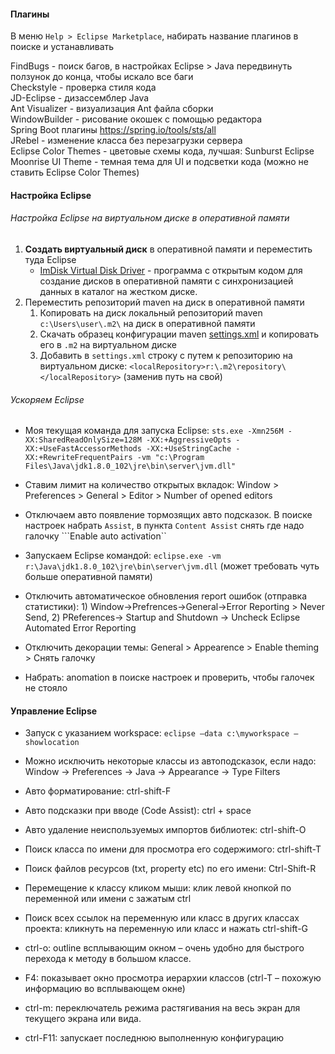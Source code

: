 #### Плагины

В меню ```Help > Eclipse Marketplace```, набирать название плагинов в поиске и устанавливать

FindBugs - поиск багов, в настройках Eclipse > Java передвинуть ползунок до конца, чтобы искало все баги  
Checkstyle - проверка стиля кода  
JD-Eclipse - дизассемблер Java  
Ant Visualizer - визуализация Ant файла сборки  
WindowBuilder - рисование окошек с помощью редактора  
Spring Boot плагины https://spring.io/tools/sts/all  
JRebel - изменение класса без перезагрузки сервера  
Eclipse Color Themes - цветовые схемы кода, лучшая: Sunburst
Eclipse Moonrise UI Theme - темная тема для UI и подсветки кода (можно не ставить Eclipse Color Themes)

#### Настройка Eclipse

###### Настройка Eclipse на виртуальном диске в оперативной памяти

1. **Создать виртуальный диск** в оперативной памяти и переместить туда Eclipse
	* [ImDisk Virtual Disk Driver](http://www.ltr-data.se/opencode.html/) - программа с открытым кодом для создание дисков в оперативной памяти с синхронизацией данных в каталог на жестком диске.
2. Переместить репозиторий maven на диск в оперативной памяти
	1. Копировать на диск локальный репозиторий maven ```c:\Users\user\.m2\``` на диск в оперативной памяти
	2. Скачать образец конфигурации maven [settings.xml](https://github.com/apache/maven/blob/master/apache-maven/src/conf/settings.xml) и копировать его в ```.m2``` на виртуальном диске
	3. Добавить в ```settings.xml``` строку с путем к репозиторию на виртуальном диске: ```<localRepository>r:\.m2\repository\</localRepository>``` (заменив путь на свой)
	
###### Ускоряем Eclipse

* Моя текущая команда для запуска Eclipse: ```sts.exe -Xmn256M -XX:SharedReadOnlySize=128M -XX:+AggressiveOpts -XX:+UseFastAccessorMethods -XX:+UseStringCache -XX:+RewriteFrequentPairs -vm "c:\Program Files\Java\jdk1.8.0_102\jre\bin\server\jvm.dll"```

* Ставим лимит на количество открытых вкладок: Window > Preferences > General > Editor > Number of opened editors
* Отключаем авто появление тормозящих авто подсказок. В поиске настроек набрать ```Assist```, в пункта ```Content Assist``` снять где надо галочку ```Enable auto activation``
* Запускаем Eclipse командой: ```eclipse.exe -vm r:\Java\jdk1.8.0_102\jre\bin\server\jvm.dll``` (может требовать чуть больше оперативной памяти)
* Отключить автоматическое обновления report ошибок (отправка статистики): 1) Window->Prefrences->General->Error Reporting > Never Send, 2) PReferences-> Startup and Shutdown -> Uncheck Eclipse Automated Error Reporting
* Отключить декорации темы: General > Appearence > Enable theming > Снять галочку
* Набрать: anomation в поиске настроек и проверить, чтобы галочек не стояло

#### Управление Eclipse

* Запуск с указанием workspace: ```eclipse –data c:\myworkspace –showlocation```
* Можно исключить некоторые классы из автоподсказок, если надо: Window -> Preferences -> Java -> Appearance -> Type Filters

* Авто форматирование: ctrl-shift-F
* Авто подсказки при вводе (Code Assist): ctrl + space
* Авто удаление неиспользуемых импортов библиотек: ctrl-shift-O
* Поиск класса по имени для просмотра его содержимого: ctrl-shift-T
* Поиск файлов ресурсов (txt, property etc) по его имени: Ctrl-Shift-R
* Перемещение к классу кликом мыши: клик левой кнопкой по переменной или имени с зажатым ctrl
* Поиск всех ссылок на переменную или класс в других классах проекта: кликнуть на переменную или класс и нажать ctrl-shift-G
* ctrl-o: outline всплывающим окном – очень удобно для быстрого перехода к методу в большом классе. 
* F4: показывает окно просмотра иерархии классов (ctrl-T – похожую информацию во всплывающем окне) 
* ctrl-m: переключатель режима растягивания на весь экран для текущего экрана или вида. 
* ctrl-F11: запускает последнюю выполненную конфигурацию
